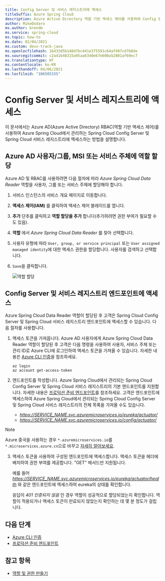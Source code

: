 ```yaml
---
title: Config Server 및 서비스 레지스트리에 액세스
titleSuffix: Azure Spring Cloud
description: Azure Active Directory 역할 기반 액세스 제어를 사용하여 Config Server 및 서비스 레지스트리 엔드포인트에 액세스하는 방법입니다.
author: MikeDodaro
ms.author: brendm
ms.service: spring-cloud
ms.topic: how-to
ms.date: 02/04/2021
ms.custom: devx-track-java
ms.openlocfilehash: 16433d5b148d7bc441e375591c64af497cd7b8de
ms.sourcegitcommit: c2a41648315a95aa6340e67e600a52801af69ec7
ms.translationtype: HT
ms.contentlocale: ko-KR
ms.lasthandoff: 04/06/2021
ms.locfileid: "106505335"
---
```

# <a name="access-config-server-and-service-registry"></a>Config Server 및 서비스 레지스트리에 액세스

이 문서에서는 Azure AD(Azure Active Directory) RBAC(역할 기반 액세스 제어)를 사용하여 Azure Spring Cloud에서 관리하는 Spring Cloud Config Server 및 Spring Cloud 서비스 레지스트리에 액세스하는 방법을 설명합니다.

## <a name="assign-role-to-azure-ad-usergroup-msi-or-service-principal"></a>Azure AD 사용자/그룹, MSI 또는 서비스 주체에 역할 할당

Azure AD 및 RBAC를 사용하려면 다음 절차에 따라 *Azure Spring Cloud Data Reader* 역할을 사용자, 그룹 또는 서비스 주체에 할당해야 합니다.

1. 서비스 인스턴스의 서비스 개요 페이지로 이동합니다.

2. **액세스 제어(IAM)** 를 클릭하여 액세스 제어 블레이드를 엽니다.

3. **추가** 단추를 클릭하고 **역할 할당을 추가** 합니다(추가하려면 권한 부여가 필요할 수도 있음).

4. **역할** 에서 *Azure Spring Cloud Data Reader* 를 찾아 선택합니다.
5. 사용자 유형에 따라 `User, group, or service principal` 또는 `User assigned managed identity`에 대한 액세스 권한을 할당합니다. 사용자를 검색하고 선택합니다.  
6. `Save`을 클릭합니다.

   ![역할 할당](media/access-data-plane-aad-rbac/assign-data-reader-role.png)

## <a name="access-config-server-and-service-registry-endpoints"></a>Config Server 및 서비스 레지스트리 엔드포인트에 액세스

Azure Spring Cloud Data Reader 역할이 할당된 후 고객은 Spring Cloud Config Server 및 Spring Cloud 서비스 레지스트리 엔드포인트에 액세스할 수 있습니다. 다음 절차를 사용합니다.

1. 액세스 토큰을 가져옵니다. Azure AD 사용자에게 Azure Spring Cloud Data Reader 역할이 할당된 후 고객은 다음 명령을 사용하여 사용자, 서비스 주체 또는 관리 ID로 Azure CLI에 로그인하여 액세스 토큰을 가져올 수 있습니다. 자세한 내용은 [Azure CLI 인증](https://docs.microsoft.com/cli/azure/authenticate-azure-cli)을 참조하세요. 

    ```azurecli
    az login
    az account get-access-token
    ```
2. 엔드포인트를 작성합니다. Azure Spring Cloud에서 관리되는 Spring Cloud Config Server 및 Spring Cloud 서비스 레지스트리의 기본 엔드포인트를 지원합니다. 자세한 내용은 [프로덕션 준비 엔드포인트](https://docs.spring.io/spring-boot/docs/current/reference/htmlsingle/#production-ready-endpoints)를 참조하세요. 고객은 엔드포인트에 액세스하여 Azure Spring Cloud에서 관리되는 Spring Cloud Config Server 및 Spring Cloud 서비스 레지스트리의 전체 목록을 가져올 수도 있습니다.

    * *https://SERVICE_NAME.svc.azuremicroservices.io/eureka/actuator/*
    * *https://SERVICE_NAME.svc.azuremicroservices.io/config/actuator/* 

>[!NOTE]
> Azure 중국을 사용하는 경우 `*.azuremicroservices.io`를 `*.microservices.azure.cn`으로 바꾸고 [자세히 알아보세요](https://docs.microsoft.com/azure/china/resources-developer-guide#check-endpoints-in-azure).

3. 액세스 토큰을 사용하여 구성된 엔드포인트에 액세스합니다. 액세스 토큰을 헤더에 배치하여 권한 부여를 제공합니다.  "GET" 메서드만 지원됩니다.

    예를 들어 *https://SERVICE_NAME.svc.azuremicroservices.io/eureka/actuator/health* 와 같은 엔드포인트에 액세스하여 eureka의 상태를 확인합니다.

    응답이 *401 인증되지 않음* 인 경우 역할이 성공적으로 할당되었는지 확인합니다.  역할이 적용되거나 액세스 토큰이 만료되지 않았는지 확인하는 데 몇 분 정도가 걸립니다.

## <a name="next-steps"></a>다음 단계
* [Azure CLI 인증](https://docs.microsoft.com/cli/azure/authenticate-azure-cli)
* [프로덕션 준비 엔드포인트](https://docs.spring.io/spring-boot/docs/current/reference/htmlsingle/#production-ready-endpoints)

## <a name="see-also"></a>참고 항목
* [역할 및 권한 만들기](how-to-permissions.md)
